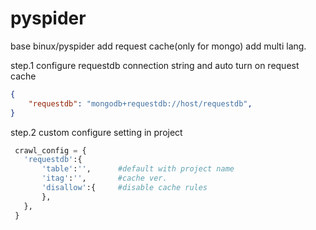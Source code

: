 pyspider 
========

base binux/pyspider
add request cache(only for mongo)
add multi lang.

step.1 configure requestdb connection string and auto turn on request cache
```json
{ 
    "requestdb": "mongodb+requestdb://host/requestdb",
}
```

step.2 custom configure setting in project
```python
 crawl_config = {
   'requestdb':{
       'table':'',      #default with project name
       'itag':'',       #cache ver.
       'disallow':{     #disable cache rules
       },
   },
 }
```
